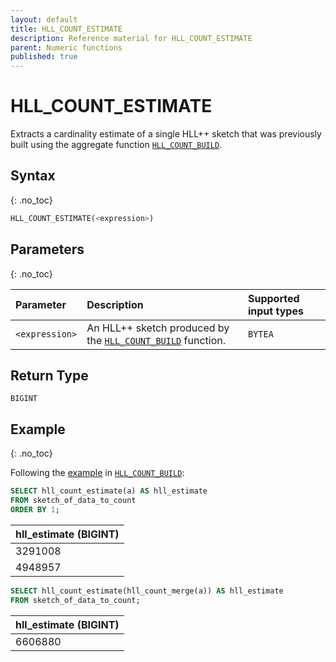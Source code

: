```yaml
---
layout: default
title: HLL_COUNT_ESTIMATE
description: Reference material for HLL_COUNT_ESTIMATE
parent: Numeric functions
published: true
---
```


# HLL_COUNT_ESTIMATE

Extracts a cardinality estimate of a single HLL++ sketch that was previously built using the aggregate
function [`HLL_COUNT_BUILD`](../aggregation/hll-count-build.md).

## Syntax

{: .no_toc}

```sql
HLL_COUNT_ESTIMATE(<expression>)
```

## Parameters

{: .no_toc}

| Parameter      | Description                                                                       | Supported input types |
|:---------------|:----------------------------------------------------------------------------------|:----------------------|
| `<expression>` | An HLL++ sketch produced by the [`HLL_COUNT_BUILD`](../aggregation/hll-count-build.md) function. | `BYTEA`               |

## Return Type

`BIGINT`

## Example

{: .no_toc}

Following the [example](../aggregation/hll-count-build.md#example) in [`HLL_COUNT_BUILD`](../aggregation/hll-count-build.md):

```sql
SELECT hll_count_estimate(a) AS hll_estimate
FROM sketch_of_data_to_count
ORDER BY 1;
```

| hll_estimate (BIGINT) |
|:----------------------|
| 3291008               |
| 4948957               |

```sql
SELECT hll_count_estimate(hll_count_merge(a)) AS hll_estimate
FROM sketch_of_data_to_count;
```

| hll_estimate (BIGINT) |
|:----------------------|
| 6606880               |
